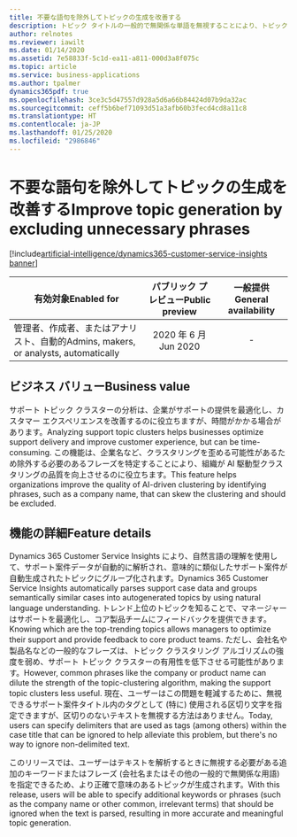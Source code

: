 ```yaml
---
title: 不要な語句を除外してトピックの生成を改善する
description: トピック タイトルの一般的で無関係な単語を無視することにより、トピックの生成とクラスタリングを改善する
author: relnotes
ms.reviewer: iawilt
ms.date: 01/14/2020
ms.assetid: 7e58833f-5c1d-ea11-a811-000d3a8f075c
ms.topic: article
ms.service: business-applications
ms.author: tpalmer
dynamics365pdf: true
ms.openlocfilehash: 3ce3c5d47557d928a5d6a66b84424d07b9da32ac
ms.sourcegitcommit: ceff5b6bef71093d51a3afb60b3fecd4cd8a11c8
ms.translationtype: HT
ms.contentlocale: ja-JP
ms.lasthandoff: 01/25/2020
ms.locfileid: "2986846"
---
```

# <a name="improve-topic-generation-by-excluding-unnecessary-phrases"></a><span data-ttu-id="85290-103">不要な語句を除外してトピックの生成を改善する</span><span class="sxs-lookup"><span data-stu-id="85290-103">Improve topic generation by excluding unnecessary phrases</span></span>
[!include[artificial-intelligence/dynamics365-customer-service-insights banner](../includes/artificial-intelligence/dynamics365-customer-service-insights.md)]

| <span data-ttu-id="85290-104">有効対象</span><span class="sxs-lookup"><span data-stu-id="85290-104">Enabled for</span></span>    |  <span data-ttu-id="85290-105">パブリック プレビュー</span><span class="sxs-lookup"><span data-stu-id="85290-105">Public preview</span></span> | <span data-ttu-id="85290-106">一般提供</span><span class="sxs-lookup"><span data-stu-id="85290-106">General availability</span></span> | 
| ---------- | :----------: |:----------: |
|<span data-ttu-id="85290-107">管理者、作成者、またはアナリスト、自動的</span><span class="sxs-lookup"><span data-stu-id="85290-107">Admins, makers, or analysts, automatically</span></span>|<span data-ttu-id="85290-108">2020 年 6 月</span><span class="sxs-lookup"><span data-stu-id="85290-108">Jun 2020</span></span>| -|


## <a name="business-value"></a><span data-ttu-id="85290-109">ビジネス バリュー</span><span class="sxs-lookup"><span data-stu-id="85290-109">Business value</span></span>
<!-- bv start -->
<span data-ttu-id="85290-110">サポート トピック クラスターの分析は、企業がサポートの提供を最適化し、カスタマー エクスペリエンスを改善するのに役立ちますが、時間がかかる場合があります。</span><span class="sxs-lookup"><span data-stu-id="85290-110">Analyzing support topic clusters helps businesses optimize support delivery and improve customer experience, but can be time-consuming.</span></span> <span data-ttu-id="85290-111">この機能は、企業名など、クラスタリングを歪める可能性があるため除外する必要のあるフレーズを特定することにより、組織が AI 駆動型クラスタリングの品質を向上させるのに役立ちます。</span><span class="sxs-lookup"><span data-stu-id="85290-111">This feature helps organizations improve the quality of AI-driven clustering by identifying phrases, such as a company name, that can skew the clustering and should be excluded.</span></span> 
<!-- bv end -->



## <a name="feature-details"></a><span data-ttu-id="85290-112">機能の詳細</span><span class="sxs-lookup"><span data-stu-id="85290-112">Feature details</span></span>
<!--feature detail start -->
<span data-ttu-id="85290-113">Dynamics 365 Customer Service Insights により、自然言語の理解を使用して、サポート案件データが自動的に解析され、意味的に類似したサポート案件が自動生成されたトピックにグループ化されます。</span><span class="sxs-lookup"><span data-stu-id="85290-113">Dynamics 365 Customer Service Insights automatically parses support case data and groups semantically similar cases into autogenerated topics by using natural language understanding.</span></span> <span data-ttu-id="85290-114">トレンド上位のトピックを知ることで、マネージャーはサポートを最適化し、コア製品チームにフィードバックを提供できます。</span><span class="sxs-lookup"><span data-stu-id="85290-114">Knowing which are the top-trending topics allows managers to optimize their support and provide feedback to core product teams.</span></span> <span data-ttu-id="85290-115">ただし、会社名や製品名などの一般的なフレーズは、トピック クラスタリング アルゴリズムの強度を弱め、サポート トピック クラスターの有用性を低下させる可能性があります。</span><span class="sxs-lookup"><span data-stu-id="85290-115">However, common phrases like the company or product name can dilute the strength of the topic-clustering algorithm, making the support topic clusters less useful.</span></span> <span data-ttu-id="85290-116">現在、ユーザーはこの問題を軽減するために、無視できるサポート案件タイトル内のタグとして (特に) 使用される区切り文字を指定できますが、区切りのないテキストを無視する方法はありません。</span><span class="sxs-lookup"><span data-stu-id="85290-116">Today, users can specify delimiters that are used as tags (among others) within the case title that can be ignored to help alleviate this problem, but there's no way to ignore non-delimited text.</span></span> 

<span data-ttu-id="85290-117">このリリースでは、ユーザーはテキストを解析するときに無視する必要がある追加のキーワードまたはフレーズ (会社名またはその他の一般的で無関係な用語) を指定できるため、より正確で意味のあるトピックが生成されます。</span><span class="sxs-lookup"><span data-stu-id="85290-117">With this release, users will be able to specify additional keywords or phrases (such as the company name or other common, irrelevant terms) that should be ignored when the text is parsed, resulting in more accurate and meaningful topic generation.</span></span> 
<!--feature detail end -->









